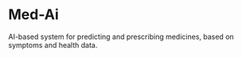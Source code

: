 # Med-Ai
AI-based system for predicting and prescribing medicines, based on symptoms and health data.

